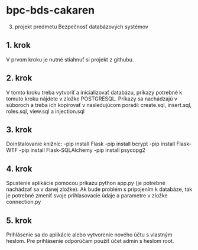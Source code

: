 # bpc-bds-cakaren

3. projekt predmetu Bezpečnosť databázových systémov

## 1. krok
V prvom kroku je nutné stiahnuť si projekt z githubu.

## 2. krok
V tomto kroku treba vytvoriť a inicializovať databázu, príkazy potrebné k tomuto kroku nájdete v zložke POSTGRESQL.
Príkazy sa nachádzajú v súboroch a treba ich kopírovať v nasledujúcom poradí: create.sql, insert.sql, roles.sql, view.sql a injection.sql  

## 3. krok
Doinštalovanie knižníc:     -pip install Flask
                            -pip install bcrypt
                            -pip install Flask-WTF
                            -pip install Flask-SQLAlchemy
                            -pip install psycopg2

## 4. krok
Spustenie aplikácie pomocou príkazu python app.py (je potrebné nachádzať sa v danej zložke). Ak bude problém s pripojením k databáze, tak je potrebné zmeniť svoje prihlasovacie údaje a parametre v zložke connection.py

## 5. krok
Prihlásenie sa do aplikácie alebo vytvorenie nového účtu s vlastným heslom. 
Pre prihlásenie odporúčam použiť účet admin s heslom root. 
